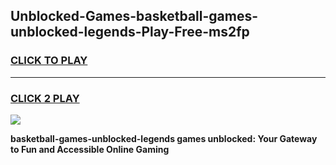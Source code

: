 
## Unblocked-Games-basketball-games-unblocked-legends-Play-Free-ms2fp
<h3>
<a href="https://premium76.site?title=basketball-games-unblocked-legends&ref=10A">CLICK TO PLAY</a></h3>
<hr>

<h3>
<a href="https://premium76.site?title=basketball-games-unblocked-legends&ref=10A">CLICK 2 PLAY</a>
  
</h3>

<a href="https://premium76.site?title=basketball-games-unblocked-legends&ref=10A"><img src="https://clearcache.store/games.png"></a>


**basketball-games-unblocked-legends games unblocked: Your Gateway to Fun and Accessible Online Gaming**
